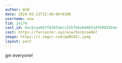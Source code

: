 ```yaml
---
author: WiW
date: 2024-03-21T12:48:08+0100
username: wiw
fid: 14174
cast_id: 0xcbcaa947f830febcc515fb6a9466514f6903954e
cast: https://farcaster.xyz/wiw/0xcbcaa947
image: https://i.imgur.com/qwNS9Zi.jpeg
layout: post
---
```


gm everyone!

<img src='https://i.imgur.com/qwNS9Zi.jpeg' alt='' referrerpolicy='no-referrer'/>
